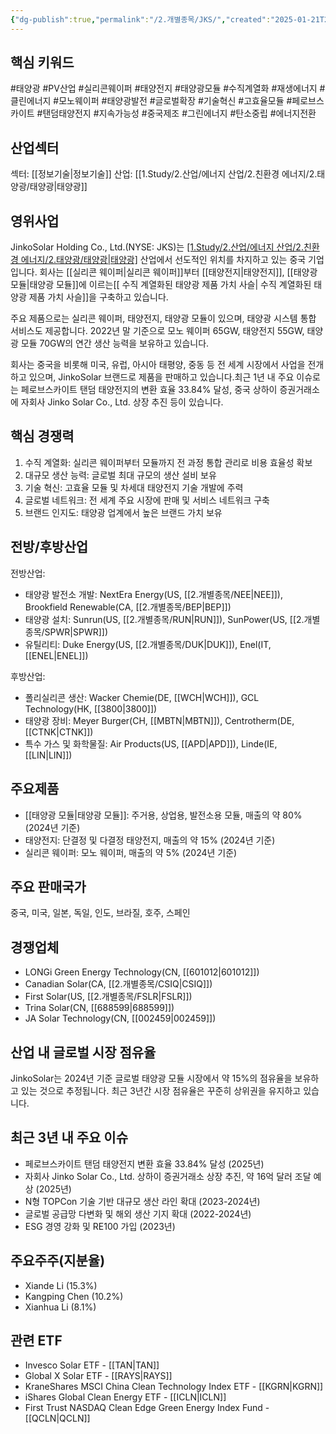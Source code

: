 ```yaml
---
{"dg-publish":true,"permalink":"/2.개별종목/JKS/","created":"2025-01-21T22:07:46.642+09:00","updated":"2025-06-03T20:05:59.669+09:00"}
---
```


## 핵심 키워드

#태양광 #PV산업 #실리콘웨이퍼 #태양전지 #태양광모듈 #수직계열화 #재생에너지 #클린에너지 #모노웨이퍼 #태양광발전 #글로벌확장 #기술혁신 #고효율모듈 #페로브스카이트 #탠덤태양전지 #지속가능성 #중국제조 #그린에너지 #탄소중립 #에너지전환

## 산업섹터

섹터: [[정보기술\|정보기술]]
산업: [[1.Study/2.산업/에너지 산업/2.친환경 에너지/2.태양광/태양광\|태양광]]

## 영위사업

JinkoSolar Holding Co., Ltd.(NYSE: JKS)는 [[1.Study/2.산업/에너지 산업/2.친환경 에너지/2.태양광/태양광\|태양광]](PV) 산업에서 선도적인 위치를 차지하고 있는 중국 기업입니다. 회사는 [[실리콘 웨이퍼\|실리콘 웨이퍼]]부터 [[태양전지\|태양전지]], [[태양광 모듈\|태양광 모듈]]에 이르는[[ 수직 계열화된 태양광 제품 가치 사슬\| 수직 계열화된 태양광 제품 가치 사슬]]을 구축하고 있습니다.

주요 제품으로는 실리콘 웨이퍼, 태양전지, 태양광 모듈이 있으며, 태양광 시스템 통합 서비스도 제공합니다. 2022년 말 기준으로 모노 웨이퍼 65GW, 태양전지 55GW, 태양광 모듈 70GW의 연간 생산 능력을 보유하고 있습니다.

회사는 중국을 비롯해 미국, 유럽, 아시아 태평양, 중동 등 전 세계 시장에서 사업을 전개하고 있으며, JinkoSolar 브랜드로 제품을 판매하고 있습니다.최근 1년 내 주요 이슈로는 페로브스카이트 탠덤 태양전지의 변환 효율 33.84% 달성, 중국 상하이 증권거래소에 자회사 Jinko Solar Co., Ltd. 상장 추진 등이 있습니다.

## 핵심 경쟁력

1. 수직 계열화: 실리콘 웨이퍼부터 모듈까지 전 과정 통합 관리로 비용 효율성 확보
2. 대규모 생산 능력: 글로벌 최대 규모의 생산 설비 보유
3. 기술 혁신: 고효율 모듈 및 차세대 태양전지 기술 개발에 주력
4. 글로벌 네트워크: 전 세계 주요 시장에 판매 및 서비스 네트워크 구축
5. 브랜드 인지도: 태양광 업계에서 높은 브랜드 가치 보유

## 전방/후방산업

전방산업:

- 태양광 발전소 개발: NextEra Energy(US, [[2.개별종목/NEE\|NEE]]), Brookfield Renewable(CA, [[2.개별종목/BEP\|BEP]])
- 태양광 설치: Sunrun(US, [[2.개별종목/RUN\|RUN]]), SunPower(US, [[2.개별종목/SPWR\|SPWR]])
- 유틸리티: Duke Energy(US, [[2.개별종목/DUK\|DUK]]), Enel(IT, [[ENEL\|ENEL]])

후방산업:

- 폴리실리콘 생산: Wacker Chemie(DE, [[WCH\|WCH]]), GCL Technology(HK, [[3800\|3800]])
- 태양광 장비: Meyer Burger(CH, [[MBTN\|MBTN]]), Centrotherm(DE, [[CTNK\|CTNK]])
- 특수 가스 및 화학물질: Air Products(US, [[APD\|APD]]), Linde(IE, [[LIN\|LIN]])

## 주요제품

- [[태양광 모듈\|태양광 모듈]]: 주거용, 상업용, 발전소용 모듈, 매출의 약 80% (2024년 기준)
- 태양전지: 단결정 및 다결정 태양전지, 매출의 약 15% (2024년 기준)
- 실리콘 웨이퍼: 모노 웨이퍼, 매출의 약 5% (2024년 기준)

## 주요 판매국가

중국, 미국, 일본, 독일, 인도, 브라질, 호주, 스페인

## 경쟁업체

- LONGi Green Energy Technology(CN, [[601012\|601012]])
- Canadian Solar(CA, [[2.개별종목/CSIQ\|CSIQ]])
- First Solar(US, [[2.개별종목/FSLR\|FSLR]])
- Trina Solar(CN, [[688599\|688599]])
- JA Solar Technology(CN, [[002459\|002459]])

## 산업 내 글로벌 시장 점유율

JinkoSolar는 2024년 기준 글로벌 태양광 모듈 시장에서 약 15%의 점유율을 보유하고 있는 것으로 추정됩니다. 최근 3년간 시장 점유율은 꾸준히 상위권을 유지하고 있습니다.

## 최근 3년 내 주요 이슈

- 페로브스카이트 탠덤 태양전지 변환 효율 33.84% 달성 (2025년)
- 자회사 Jinko Solar Co., Ltd. 상하이 증권거래소 상장 추진, 약 16억 달러 조달 예상 (2025년)
- N형 TOPCon 기술 기반 대규모 생산 라인 확대 (2023-2024년)
- 글로벌 공급망 다변화 및 해외 생산 기지 확대 (2022-2024년)
- ESG 경영 강화 및 RE100 가입 (2023년)

## 주요주주(지분율)

- Xiande Li (15.3%)
- Kangping Chen (10.2%)
- Xianhua Li (8.1%)

## 관련 ETF

- Invesco Solar ETF - [[TAN\|TAN]]
- Global X Solar ETF - [[RAYS\|RAYS]]
- KraneShares MSCI China Clean Technology Index ETF - [[KGRN\|KGRN]]
- iShares Global Clean Energy ETF - [[ICLN\|ICLN]]
- First Trust NASDAQ Clean Edge Green Energy Index Fund - [[QCLN\|QCLN]]